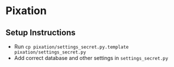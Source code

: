 # Pixation
## Setup Instructions
* Run `cp pixation/settings_secret.py.template pixation/settings_secret.py`
* Add correct database and other settings in `settings_secret.py`
